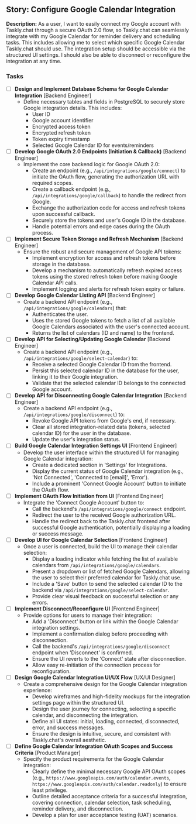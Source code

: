 ## Story: Configure Google Calendar Integration

**Description:**
As a user, I want to easily connect my Google account with Taskly.chat through a secure OAuth 2.0 flow, so Taskly.chat can seamlessly integrate with my Google Calendar for reminder delivery and scheduling tasks. This includes allowing me to select which specific Google Calendar Taskly.chat should use. The integration setup should be accessible via the structured UI settings. I should also be able to disconnect or reconfigure the integration at any time.

### Tasks

- [ ] **Design and Implement Database Schema for Google Calendar Integration** [Backend Engineer]
  - Define necessary tables and fields in PostgreSQL to securely store Google integration details. This includes:
    *   User ID
    *   Google account identifier
    *   Encrypted access token
    *   Encrypted refresh token
    *   Token expiry timestamp
    *   Selected Google Calendar ID for events/reminders
- [ ] **Develop Google OAuth 2.0 Endpoints (Initiation & Callback)** [Backend Engineer]
  - Implement the core backend logic for Google OAuth 2.0:
    *   Create an endpoint (e.g., `/api/integrations/google/connect`) to initiate the OAuth flow, generating the authorization URL with required scopes.
    *   Create a callback endpoint (e.g., `/api/integrations/google/callback`) to handle the redirect from Google.
    *   Exchange the authorization code for access and refresh tokens upon successful callback.
    *   Securely store the tokens and user's Google ID in the database.
    *   Handle potential errors and edge cases during the OAuth process.
- [ ] **Implement Secure Token Storage and Refresh Mechanism** [Backend Engineer]
  - Ensure the robust and secure management of Google API tokens:
    *   Implement encryption for access and refresh tokens before storage in the database.
    *   Develop a mechanism to automatically refresh expired access tokens using the stored refresh token before making Google Calendar API calls.
    *   Implement logging and alerts for refresh token expiry or failure.
- [ ] **Develop Google Calendar Listing API** [Backend Engineer]
  - Create a backend API endpoint (e.g., `/api/integrations/google/calendars`) that:
    *   Authenticates the user.
    *   Uses the stored Google tokens to fetch a list of all available Google Calendars associated with the user's connected account.
    *   Returns the list of calendars (ID and name) to the frontend.
- [ ] **Develop API for Selecting/Updating Google Calendar** [Backend Engineer]
  - Create a backend API endpoint (e.g., `/api/integrations/google/select-calendar`) to:
    *   Receive a selected Google Calendar ID from the frontend.
    *   Persist this selected calendar ID in the database for the user, linking it to their Google integration.
    *   Validate that the selected calendar ID belongs to the connected Google account.
- [ ] **Develop API for Disconnecting Google Calendar Integration** [Backend Engineer]
  - Create a backend API endpoint (e.g., `/api/integrations/google/disconnect`) to:
    *   Revoke Google API tokens from Google's end, if necessary.
    *   Clear all stored integration-related data (tokens, selected calendar ID) for the user in the database.
    *   Update the user's integration status.
- [ ] **Build Google Calendar Integration Settings UI** [Frontend Engineer]
  - Develop the user interface within the structured UI for managing Google Calendar integration:
    *   Create a dedicated section in 'Settings' for Integrations.
    *   Display the current status of Google Calendar integration (e.g., 'Not Connected', 'Connected to [email]', 'Error').
    *   Include a prominent 'Connect Google Account' button to initiate the OAuth flow.
- [ ] **Implement OAuth Flow Initiation from UI** [Frontend Engineer]
  - Integrate the 'Connect Google Account' button to:
    *   Call the backend's `/api/integrations/google/connect` endpoint.
    *   Redirect the user to the received Google authorization URL.
    *   Handle the redirect back to the Taskly.chat frontend after successful Google authentication, potentially displaying a loading or success message.
- [ ] **Develop UI for Google Calendar Selection** [Frontend Engineer]
  - Once a user is connected, build the UI to manage their calendar selection:
    *   Display a loading indicator while fetching the list of available calendars from `/api/integrations/google/calendars`.
    *   Present a dropdown or list of fetched Google Calendars, allowing the user to select their preferred calendar for Taskly.chat use.
    *   Include a 'Save' button to send the selected calendar ID to the backend via `/api/integrations/google/select-calendar`.
    *   Provide clear visual feedback on successful selection or any errors.
- [ ] **Implement Disconnect/Reconfigure UI** [Frontend Engineer]
  - Provide options for users to manage their integration:
    *   Add a 'Disconnect' button or link within the Google Calendar integration settings.
    *   Implement a confirmation dialog before proceeding with disconnection.
    *   Call the backend's `/api/integrations/google/disconnect` endpoint when 'Disconnect' is confirmed.
    *   Ensure the UI reverts to the 'Connect' state after disconnection.
    *   Allow easy re-initiation of the connection process for reconfiguration.
- [ ] **Design Google Calendar Integration UI/UX Flow** [UX/UI Designer]
  - Create a comprehensive design for the Google Calendar integration experience:
    *   Develop wireframes and high-fidelity mockups for the integration settings page within the structured UI.
    *   Design the user journey for connecting, selecting a specific calendar, and disconnecting the integration.
    *   Define all UI states: initial, loading, connected, disconnected, error, and success messages.
    *   Ensure the design is intuitive, secure, and consistent with Taskly.chat's overall aesthetic.
- [ ] **Define Google Calendar Integration OAuth Scopes and Success Criteria** [Product Manager]
  - Specify the product requirements for the Google Calendar integration:
    *   Clearly define the minimal necessary Google API OAuth scopes (e.g., `https://www.googleapis.com/auth/calendar.events`, `https://www.googleapis.com/auth/calendar.readonly`) to ensure least privilege.
    *   Outline detailed acceptance criteria for a successful integration, covering connection, calendar selection, task scheduling, reminder delivery, and disconnection.
    *   Develop a plan for user acceptance testing (UAT) scenarios.
